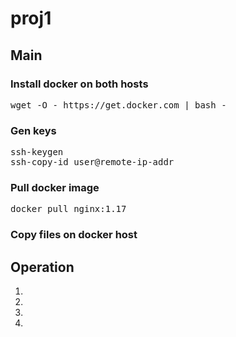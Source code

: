 # proj1
## Main
### Install docker on both hosts
<pre>
wget -O - https://get.docker.com | bash -
</pre>
### Gen keys
<pre>
ssh-keygen
ssh-copy-id user@remote-ip-addr
</pre>
### Pull docker image
<pre>
docker pull nginx:1.17
</pre>
### Copy files on docker host
## Operation
1.
2.
3.
4.
